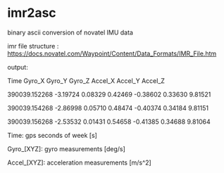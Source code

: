 # imr2asc
binary ascii conversion of novatel IMU data

imr file structure : https://docs.novatel.com/Waypoint/Content/Data_Formats/IMR_File.htm

output:

Time              Gyro_X     Gyro_Y     Gyro_Z    Accel_X    Accel_Y    Accel_Z

390039.152268   -3.19724    0.08329    0.42469   -0.38602    0.33630    9.81521

390039.154268   -2.86998    0.05710    0.48474   -0.40374    0.34184    9.81151

390039.156268   -2.53532    0.01431    0.54658   -0.41385    0.34688    9.81064


Time: gps seconds of week [s]

Gyro_[XYZ]: gyro measurements [deg/s]

Accel_[XYZ]: acceleration measurements [m/s^2]
